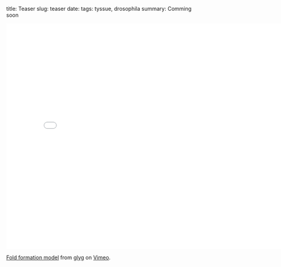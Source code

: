 title: Teaser
slug: teaser
date:
tags: tyssue, drosophila
summary: Comming soon

<iframe src="//player.vimeo.com/video/107188046" width="800"
	height="600" frameborder="0" webkitallowfullscreen
	mozallowfullscreen allowfullscreen></iframe> <p><a
	href="http://vimeo.com/107188046">Fold formation model</a> from <a
	href="http://vimeo.com/user12210065">glyg</a> on <a
	href="https://vimeo.com">Vimeo</a>.</p>
